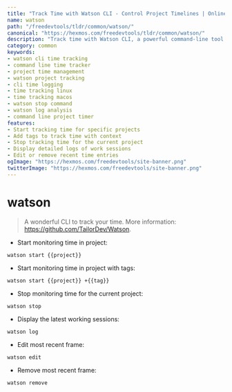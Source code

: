 ```yaml
---
title: "Track Time with Watson CLI - Control Project Timelines | Online Free DevTools by Hexmos"
name: watson
path: "/freedevtools/tldr/common/watson/"
canonical: "https://hexmos.com/freedevtools/tldr/common/watson/"
description: "Track time with Watson CLI, a powerful command-line tool. Manage project timelines and analyze work sessions effortlessly. Free online tool, no registration required."
category: common
keywords:
- watson cli time tracking
- command line time tracker
- project time management
- watson project tracking
- cli time logging
- time tracking linux
- time tracking macos
- watson stop command
- watson log analysis
- command line project timer
features:
- Start tracking time for specific projects
- Add tags to track time with context
- Stop tracking time for the current project
- Display detailed logs of work sessions
- Edit or remove recent time entries
ogImage: "https://hexmos.com/freedevtools/site-banner.png"
twitterImage: "https://hexmos.com/freedevtools/site-banner.png"
---
```


# watson

> A wonderful CLI to track your time.
> More information: <https://github.com/TailorDev/Watson>.

- Start monitoring time in project:

`watson start {{project}}`

- Start monitoring time in project with tags:

`watson start {{project}} +{{tag}}`

- Stop monitoring time for the current project:

`watson stop`

- Display the latest working sessions:

`watson log`

- Edit most recent frame:

`watson edit`

- Remove most recent frame:

`watson remove`
